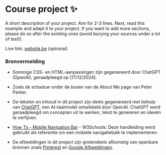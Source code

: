 # Course project ✨

A short description of your project. Aim for 2-3 lines.
Next, read this example and adapt it to your project.
If you want to add more sections, please do so after the existing ones (avoid burying your sources under a lot of text!).

Live link: [website.be](website.be) (optional)

### Bronvermelding

- Sommige CSS- en HTML-aanpassingen zijn gegenereerd door ChatGPT (OpenAI), geraadpleegd op [17/12/2024].
- Zoals de schaduw onder de boxen van de About Me page van Peter Parker.

- De teksten en inhoud in dit project zijn deels gegenereerd met behulp van [ChatGPT](https://chat.openai.com/), een AI-taalmodel ontwikkeld door OpenAI. ChatGPT werd geraadpleegd om concepten uit te werken, tekst te genereren en ideeën te verfijnen.

- [How To - Mobile Navigation Bar](https://www.w3schools.com/howto/howto_js_mobile_navbar.asp) - W3Schools: Deze handleiding werd gebruikt als referentie om een mobiele navigatiebalk te implementeren.

- De afbeeldingen in dit project zijn grotendeels afkomstig van openbare bronnen zoals [Pinterest](https://www.pinterest.com/) en [Google Afbeeldingen](https://images.google.com/).
